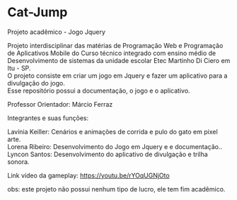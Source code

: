 # Cat-Jump
Projeto acadêmico - Jogo Jquery <br>

Projeto interdisciplinar das matérias de Programação Web e Programação de Aplicativos Mobile do  Curso técnico integrado com ensino médio de Desenvolvimento de sistemas da unidade escolar Etec Martinho Di Ciero em Itu - SP. <br>
O projeto consiste em criar um jogo em Jquery e fazer um aplicativo para a divulgação do jogo.<br>
Esse repositório possui a documentação, o jogo e o aplicativo.<br>

Professor Orientador: Márcio Ferraz<br>

Integrantes e suas funções:<br>

Lavínia Keiller: Cenários e animações de corrida e pulo do gato em pixel arte.<br>
Lorena Ribeiro: Desenvolvimento do Jogo em Jquery e e documentação..<br>
Lyncon Santos: Desenvolvimento do aplicativo de divulgação e trilha sonora.<br>

Link vídeo da gameplay: https://youtu.be/rYOqUGNjOto <br>

obs: este projeto não possui nenhum tipo de lucro, ele tem fim acadêmico.
